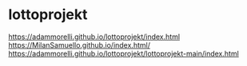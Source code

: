 # lottoprojekt
https://adammorelli.github.io/lottoprojekt/index.html
https://MilanSamuello.github.io/index.html/
https://adammorelli.github.io/lottoprojekt/lottoprojekt-main/index.html
